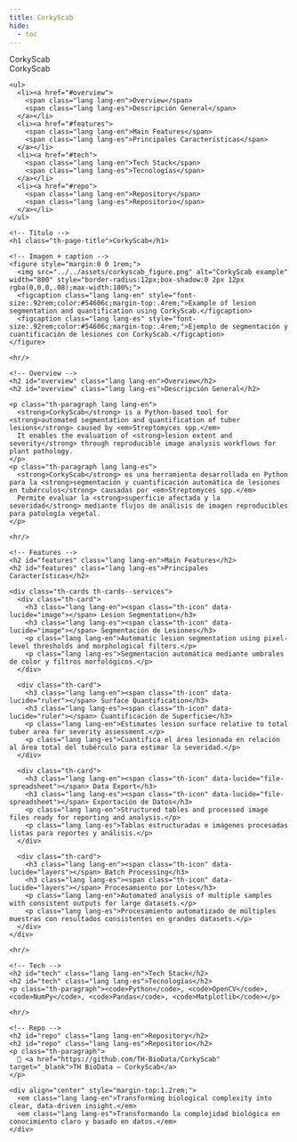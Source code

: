 ```yaml
---
title: CorkyScab
hide:
  - toc
---
```


<!-- ====================== LAYOUT: ÍNDICE + CONTENIDO ====================== -->
<section class="th-section th-about-layout th-servicepage">

  <!-- ========== ÍNDICE LATERAL (bilingüe) ========== -->
  <nav class="th-sideindex" aria-label="CorkyScab index">
    <div class="th-sideindex__label lang lang-en">CorkyScab</div>
    <div class="th-sideindex__label lang lang-es">CorkyScab</div>

    <ul>
      <li><a href="#overview">
        <span class="lang lang-en">Overview</span>
        <span class="lang lang-es">Descripción General</span>
      </a></li>
      <li><a href="#features">
        <span class="lang lang-en">Main Features</span>
        <span class="lang lang-es">Principales Características</span>
      </a></li>
      <li><a href="#tech">
        <span class="lang lang-en">Tech Stack</span>
        <span class="lang lang-es">Tecnologías</span>
      </a></li>
      <li><a href="#repo">
        <span class="lang lang-en">Repository</span>
        <span class="lang lang-es">Repositorio</span>
      </a></li>
    </ul>
  </nav>

  <!-- ========== CONTENIDO PRINCIPAL ========== -->
  <div class="th-about-content">

    <!-- Título -->
    <h1 class="th-page-title">CorkyScab</h1>

    <!-- Imagen + caption -->
    <figure style="margin:0 0 1rem;">
      <img src="../../assets/corkyscab_figure.png" alt="CorkyScab example" width="800" style="border-radius:12px;box-shadow:0 2px 12px rgba(0,0,0,.08);max-width:100%;">
      <figcaption class="lang lang-en" style="font-size:.92rem;color:#54606c;margin-top:.4rem;">Example of lesion segmentation and quantification using CorkyScab.</figcaption>
      <figcaption class="lang lang-es" style="font-size:.92rem;color:#54606c;margin-top:.4rem;">Ejemplo de segmentación y cuantificación de lesiones con CorkyScab.</figcaption>
    </figure>

    <hr/>

    <!-- Overview -->
    <h2 id="overview" class="lang lang-en">Overview</h2>
    <h2 id="overview" class="lang lang-es">Descripción General</h2>

    <p class="th-paragraph lang lang-en">
      <strong>CorkyScab</strong> is a Python-based tool for <strong>automated segmentation and quantification of tuber lesions</strong> caused by <em>Streptomyces spp.</em>  
      It enables the evaluation of <strong>lesion extent and severity</strong> through reproducible image analysis workflows for plant pathology.
    </p>
    <p class="th-paragraph lang lang-es">
      <strong>CorkyScab</strong> es una herramienta desarrollada en Python para la <strong>segmentación y cuantificación automática de lesiones en tubérculos</strong> causadas por <em>Streptomyces spp.</em>  
      Permite evaluar la <strong>superficie afectada y la severidad</strong> mediante flujos de análisis de imagen reproducibles para patología vegetal.
    </p>

    <hr/>

    <!-- Features -->
    <h2 id="features" class="lang lang-en">Main Features</h2>
    <h2 id="features" class="lang lang-es">Principales Características</h2>

    <div class="th-cards th-cards--services">
      <div class="th-card">
        <h3 class="lang lang-en"><span class="th-icon" data-lucide="image"></span> Lesion Segmentation</h3>
        <h3 class="lang lang-es"><span class="th-icon" data-lucide="image"></span> Segmentación de Lesiones</h3>
        <p class="lang lang-en">Automatic lesion segmentation using pixel-level thresholds and morphological filters.</p>
        <p class="lang lang-es">Segmentación automática mediante umbrales de color y filtros morfológicos.</p>
      </div>

      <div class="th-card">
        <h3 class="lang lang-en"><span class="th-icon" data-lucide="ruler"></span> Surface Quantification</h3>
        <h3 class="lang lang-es"><span class="th-icon" data-lucide="ruler"></span> Cuantificación de Superficie</h3>
        <p class="lang lang-en">Estimates lesion surface relative to total tuber area for severity assessment.</p>
        <p class="lang lang-es">Cuantifica el área lesionada en relación al área total del tubérculo para estimar la severidad.</p>
      </div>

      <div class="th-card">
        <h3 class="lang lang-en"><span class="th-icon" data-lucide="file-spreadsheet"></span> Data Export</h3>
        <h3 class="lang lang-es"><span class="th-icon" data-lucide="file-spreadsheet"></span> Exportación de Datos</h3>
        <p class="lang lang-en">Structured tables and processed image files ready for reporting and analysis.</p>
        <p class="lang lang-es">Tablas estructuradas e imágenes procesadas listas para reportes y análisis.</p>
      </div>

      <div class="th-card">
        <h3 class="lang lang-en"><span class="th-icon" data-lucide="layers"></span> Batch Processing</h3>
        <h3 class="lang lang-es"><span class="th-icon" data-lucide="layers"></span> Procesamiento por Lotes</h3>
        <p class="lang lang-en">Automated analysis of multiple samples with consistent outputs for large datasets.</p>
        <p class="lang lang-es">Procesamiento automatizado de múltiples muestras con resultados consistentes en grandes datasets.</p>
      </div>
    </div>

    <hr/>

    <!-- Tech -->
    <h2 id="tech" class="lang lang-en">Tech Stack</h2>
    <h2 id="tech" class="lang lang-es">Tecnologías</h2>
    <p class="th-paragraph"><code>Python</code>, <code>OpenCV</code>, <code>NumPy</code>, <code>Pandas</code>, <code>Matplotlib</code></p>

    <hr/>

    <!-- Repo -->
    <h2 id="repo" class="lang lang-en">Repository</h2>
    <h2 id="repo" class="lang lang-es">Repositorio</h2>
    <p class="th-paragraph">
      🔗 <a href="https://github.com/TH-BioData/CorkyScab" target="_blank">TH BioData – CorkyScab</a>
    </p>

    <div align="center" style="margin-top:1.2rem;">
      <em class="lang lang-en">Transforming biological complexity into clear, data-driven insight.</em>
      <em class="lang lang-es">Transformando la complejidad biológica en conocimiento claro y basado en datos.</em>
    </div>

  </div>
</section>
